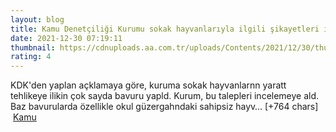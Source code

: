 ```yaml
--- 
layout: blog
title: Kamu Denetçiliği Kurumu sokak hayvanlarıyla ilgili şikayetleri inceliyor
date: 2021-12-30 07:19:11
thumbnail: https://cdnuploads.aa.com.tr/uploads/Contents/2021/12/30/thumbs_b_c_d91ba6adbe2bdac0b49fa464a0f01a5a.jpg?v=102010
rating: 4
---
```

KDK'den yaplan açklamaya göre, kuruma sokak hayvanlarnn yaratt tehlikeye ilikin çok sayda bavuru yapld. Kurum, bu talepleri incelemeye ald.
Baz bavurularda özellikle okul güzergahndaki sahipsiz hayv… [+764 chars]</br>&nbsp;<a href="">Kamu</a>